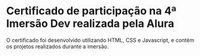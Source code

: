 # Certificado de participação na 4ª Imersão Dev realizada pela Alura

O certificado foi desenvolvido utilizando HTML, CSS e Javascript, e contém os projetos realizados durante a imersão.

